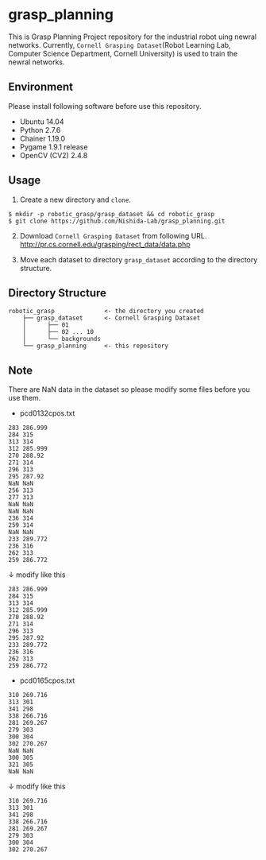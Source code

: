 # grasp_planning

This is Grasp Planning Project repository for the industrial robot uing newral networks. Currently, `Cornell Grasping Dataset`(Robot Learning Lab, Computer Science Department, Cornell University) is used to train the newral networks.

## Environment

Please install following software before use this repository.

* Ubuntu 14.04
* Python 2.7.6
* Chainer 1.19.0
* Pygame 1.9.1 release
* OpenCV (CV2) 2.4.8

## Usage

1. Create a new directory and `clone`.
```
$ mkdir -p robotic_grasp/grasp_dataset && cd robotic_grasp
$ git clone https://github.com/Nishida-Lab/grasp_planning.git
```
2. Download `Cornell Grasping Dataset` from following URL.  
http://pr.cs.cornell.edu/grasping/rect_data/data.php

3. Move each dataset to directory `grasp_dataset` according to the directory structure.

## Directory Structure

```
robotic_grasp              <- the directory you created
    ├── grasp_dataset      <- Cornell Grasping Dataset
    │      ├── 01
    │      ├── 02 ... 10
    │      └── backgrounds
    └── grasp_planning     <- this repository
```

## Note

There are NaN data in the dataset so please modify some files before you use them.
* pcd0132cpos.txt
```
283 286.999 
284 315 
313 314 
312 285.999
270 288.92 
271 314 
296 313 
295 287.92
NaN NaN 
256 313 
277 313 
NaN NaN
NaN NaN 
236 314 
259 314 
NaN NaN
233 289.772 
236 316 
262 313 
259 286.772
```
↓ modify like this
```
283 286.999 
284 315 
313 314 
312 285.999
270 288.92 
271 314 
296 313 
295 287.92
233 289.772 
236 316 
262 313 
259 286.772
```
  
* pcd0165cpos.txt
```
310 269.716 
313 301 
341 298 
338 266.716
281 269.267 
279 303 
300 304 
302 270.267
NaN NaN 
300 305 
321 305 
NaN NaN
```
↓ modify like this
```
310 269.716 
313 301 
341 298 
338 266.716
281 269.267 
279 303 
300 304 
302 270.267
```